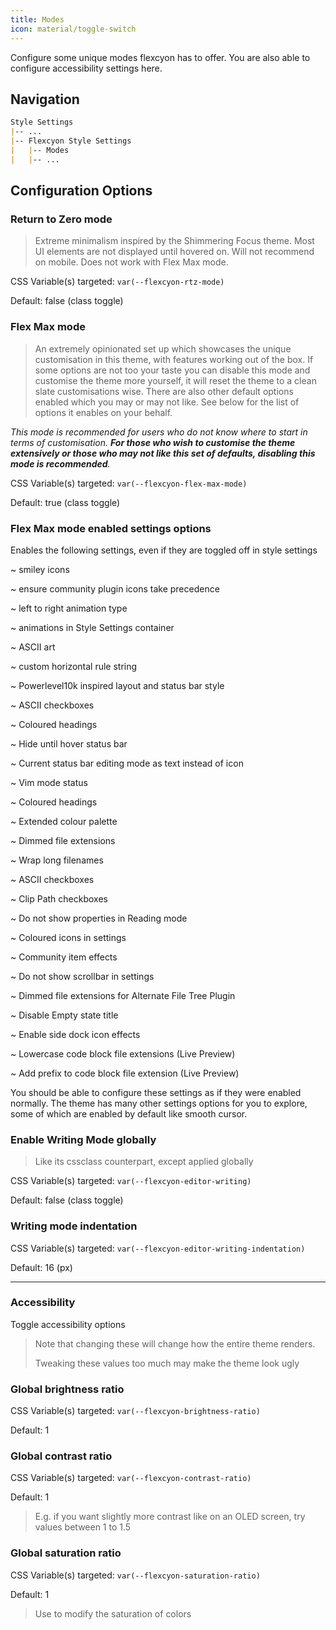 ```yaml
---
title: Modes
icon: material/toggle-switch
---
```



Configure some unique modes flexcyon has to offer. You are also able to configure accessibility settings here.

## Navigation

```md
Style Settings
|-- ...
|-- Flexcyon Style Settings
|   |-- Modes
|   |-- ...
```

## Configuration Options

### Return to Zero mode

> Extreme minimalism inspired by the Shimmering Focus theme. Most UI elements
> are not displayed until hovered on. Will not recommend on mobile. Does not work with Flex Max mode.

CSS Variable(s) targeted: `var(--flexcyon-rtz-mode)`

Default: false (class toggle)

### Flex Max mode

> An extremely opinionated set up which showcases the unique customisation in this theme, with features working out of the box. If some options are not too your taste you can disable this mode and customise the theme more yourself, it will reset the theme to a clean slate customisations wise. There are also other default options enabled which you may or may not like. See below for the list of options it enables on your behalf.

*This mode is recommended for users who do not know where to start in terms of customisation. **For those who wish to customise the theme extensively or those who may not like this set of defaults, disabling this mode is recommended**.*

CSS Variable(s) targeted: `var(--flexcyon-flex-max-mode)`

Default: true (class toggle)

### Flex Max mode enabled settings options

Enables the following settings, even if they are toggled off in style settings

~ smiley icons

~ ensure community plugin icons take precedence

~ left to right animation type

~ animations in Style Settings container

~ ASCII art

~ custom horizontal rule string

~ Powerlevel10k inspired layout and status bar style

~ ASCII checkboxes

~ Coloured headings

~ Hide until hover status bar

~ Current status bar editing mode as text instead of icon

~ Vim mode status

~ Coloured headings

~ Extended colour palette

~ Dimmed file extensions

~ Wrap long filenames

~ ASCII checkboxes

~ Clip Path checkboxes

~ Do not show properties in Reading mode

~ Coloured icons in settings

~ Community item effects

~ Do not show scrollbar in settings

~ Dimmed file extensions for Alternate File Tree Plugin

~ Disable Empty state title

~ Enable side dock icon effects

~ Lowercase code block file extensions (Live Preview)

~ Add prefix to code block file extension (Live Preview)

You should be able to configure these settings as if they were enabled normally. The theme has many other settings options for you to explore, some of which are enabled by default like smooth cursor.

### Enable Writing Mode globally

> Like its cssclass counterpart, except applied globally

CSS Variable(s) targeted: `var(--flexcyon-editor-writing)`

Default: false (class toggle)

### Writing mode indentation


CSS Variable(s) targeted: `var(--flexcyon-editor-writing-indentation)`

Default: 16 (px)

___
### Accessibility

Toggle accessibility options
> Note that changing these will change how the entire theme renders.
>
> Tweaking these values too much may make the theme look ugly

### Global brightness ratio

CSS Variable(s) targeted: `var(--flexcyon-brightness-ratio)`

Default: 1

### Global contrast ratio

CSS Variable(s) targeted: `var(--flexcyon-contrast-ratio)`

Default: 1

> E.g. if you want slightly more contrast like on an OLED screen, try values
> between 1 to 1.5

### Global saturation ratio

CSS Variable(s) targeted: `var(--flexcyon-saturation-ratio)`

Default: 1

> Use to modify the saturation of colors
